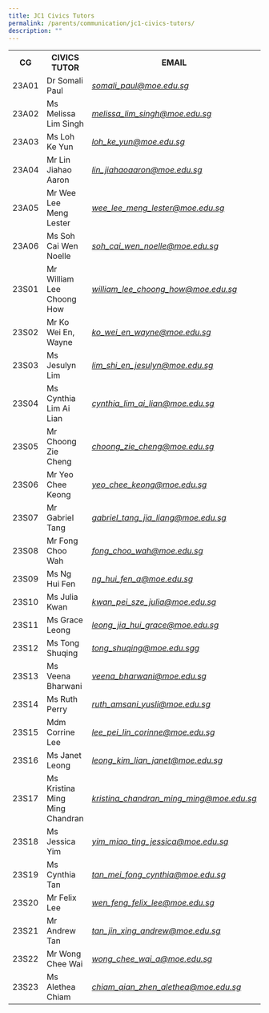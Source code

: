 ```yaml
---
title: JC1 Civics Tutors
permalink: /parents/communication/jc1-civics-tutors/
description: ""
---
```

<table>
<tbody>
<tr>
<th>CG</th>
<th>CIVICS TUTOR</th>
<th>EMAIL</th>
</tr>
<tr>
<td>23A01</td>
<td>Dr Somali Paul</td>
<td><em><a href="mailto:somali_paul@moe.edu.sg" target="">somali_paul@moe.edu.sg</a></em></td>
</tr>
<tr>
<td>23A02</td>
<td>Ms Melissa Lim Singh</td>
<td><em><a href="mailto:melissa_lim_singh@moe.edu.sg" target="">melissa_lim_singh@moe.edu.sg</a></em></td>
</tr>
<tr>
<td>23A03</td>
<td>Ms Loh Ke Yun</td>
<td><a href="mailto:loh_ke_yun@moe.edu.sg"><em>loh_ke_yun@moe.edu.sg</em></a></td>
</tr>
<tr>
<td>23A04</td>
<td>Mr Lin Jiahao Aaron</td>
<td><em><a href="mailto:lin_jiahaoaaron@moe.edu.sg">lin_jiahaoaaron@moe.edu.sg</a></em></td>
</tr>
<tr>
<td>23A05</td>
<td>Mr Wee Lee Meng Lester</td>
<td><em><a href="mailto:wee_lee_meng_lester@moe.edu.sg" target="">	wee_lee_meng_lester@moe.edu.sg</a></em></td>
</tr>
<tr>
<td>23A06</td>
<td>Ms Soh Cai Wen Noelle</td>
<td>
<div><em><a href="mailto	soh_cai_wen_noelle@moe.edu.sg" target="">	soh_cai_wen_noelle@moe.edu.sg</a></em></div>
</td>
</tr>

<tr>
<td>23S01</td>
<td>Mr William Lee Choong How</td>
<td><a href="mailto:william_lee_choong_how@moe.edu.sg" target=""><em>william_lee_choong_how@moe.edu.sg</em></a></td>
</tr>
<tr>
<td>23S02</td>
<td>Mr Ko Wei En, Wayne</td>
<td><em><a href="mailto:ko_wei_en_wayne@moe.edu.sg">ko_wei_en_wayne@moe.edu.sg</a></em></td>
</tr>
<tr>
<td>23S03</td>
<td>Ms Jesulyn Lim</td>
<td><a href="mailto:lim_shi_en_jesulyn@moe.edu.sg"><em>lim_shi_en_jesulyn@moe.edu.sg</em></a>
</td>
</tr>
<tr>
<td>23S04</td>
<td>Ms Cynthia Lim Ai Lian</td>
<td><a href="mailto:cynthia_lim_ai_lian@moe.edu.sg" target=""><em>cynthia_lim_ai_lian@moe.edu.sg</em></a></td>
</tr>
<tr>
<td>23S05</td>
<td>Mr Choong Zie Cheng</td>
<td><em><a href="mailto:choong_zie_cheng@moe.edu.sg">	choong_zie_cheng@moe.edu.sg</a></em></td>
</tr>
<tr>
<td>23S06</td>
<td>Mr Yeo Chee Keong</td>
<td><em><a href="mailto:yeo_chee_keong@moe.edu.sg">yeo_chee_keong@moe.edu.sg</a></em></td>
</tr>
<tr>
<td>23S07</td>
<td>Mr Gabriel Tang</td>
<td><em><a href="mailto:gabriel_tang_jia_liang@moe.edu.sg">gabriel_tang_jia_liang@moe.edu.sg</a></em></td>
</tr>
<tr>
<td>23S08</td>
<td>Mr Fong Choo Wah</td>
<td>
<div><em><a href="mailto:fong_choo_wah@moe.edu.sg" target="">fong_choo_wah@moe.edu.sg</a></em></div>
</td>
</tr>
<tr>
<td>23S09</td>
<td>Ms Ng Hui Fen</td>
<td><a href="mailto:ng_hui_fen_a@moe.edu.sg" target=""><em>ng_hui_fen_a@moe.edu.sg</em></a></td>
</tr>
<tr>
<td>23S10</td>
<td>Ms Julia Kwan</td>
<td><em><a href="mailto:kwan_pei_sze_julia@moe.edu.sg">kwan_pei_sze_julia@moe.edu.sg</a></em></td>
</tr>
<tr>
<td>23S11</td>
<td>Ms Grace Leong</td>
<td><em><a href="mailto:leong_jia_hui_grace@moe.edu.sg">leong_jia_hui_grace@moe.edu.sg</a></em></td>
</tr>
<tr>
<td>23S12</td>
<td>Ms Tong Shuqing</td>
<td><a href="mailto:tong_shuqing@moe.edu.sg"><em>tong_shuqing@moe.edu.sgg</em></a><br>

</td>
</tr>
<tr>
<td>23S13</td>
<td>Ms Veena Bharwani</td>
<td>
<div><a href="mailto:	veena_bharwani@moe.edu.sg"><em>	veena_bharwani@moe.edu.sg</em></a></div>
</td>
</tr>
<tr>
<td>23S14</td>
<td>Ms Ruth Perry</td>
<td><a href="mailto:ruth_amsani_yusli@moe.edu.sg" target=""><em>ruth_amsani_yusli@moe.edu.sg</em></a></td>
</tr>
<tr>
<td>23S15</td>
<td>Mdm Corrine Lee</td>
<td><a href="mailto:lee_pei_lin_corinne@moe.edu.sg" target=""><em>lee_pei_lin_corinne@moe.edu.sg</em></a></td>
</tr>
<tr>
<td>23S16</td>
<td>Ms Janet Leong</td>
<td><a href="mailto:leong_kim_lian_janet@moe.edu.sg"><em>leong_kim_lian_janet@moe.edu.sg</em></a></td>
</tr>
<tr>
<td>23S17</td>
<td>Ms Kristina Ming Ming Chandran</td>
<td><a href="mailto:kristina_chandran_ming_ming@moe.edu.sg"><em>kristina_chandran_ming_ming@moe.edu.sg</em></a></td>
</tr>
<tr>
<td>23S18</td>
<td>Ms Jessica Yim</td>
<td><em><a href="mailto:yim_miao_ting_jessica@moe.edu.sg">yim_miao_ting_jessica@moe.edu.sg</a></em></td>
</tr>
<tr>
<td>23S19</td>
<td>Ms Cynthia Tan</td>
<td><a href="mailto:tan_mei_fong_cynthia@moe.edu.sg"><em>tan_mei_fong_cynthia@moe.edu.sg</em></a></td>
</tr>
<tr>
<td>23S20</td>
<td>Mr Felix Lee</td>
<td><a href="mailto:wen_feng_felix_lee@moe.edu.sg" target=""><em>wen_feng_felix_lee@moe.edu.sg</em></a></td>
</tr>
<tr>
<td>23S21</td>
<td>Mr Andrew Tan</td>
<td><a href="mailto:tan_jin_xing_andrew@moe.edu.sg" target=""><em>tan_jin_xing_andrew@moe.edu.sg</em></a></td>
</tr>
<tr>
<td>23S22</td>
<td>Mr Wong Chee Wai</td>
<td><em><a href="mailto:wong_chee_wai_a@moe.edu.sg">wong_chee_wai_a@moe.edu.sg</a></em></td>
</tr>
	<tr>
<td>23S23</td>
<td>Ms Alethea Chiam</td>
<td><em><a href="mailto:chiam_qian_zhen_alethea@moe.edu.sg">chiam_qian_zhen_alethea@moe.edu.sg</a></em></td>
</tr>
</tbody>
</table>
